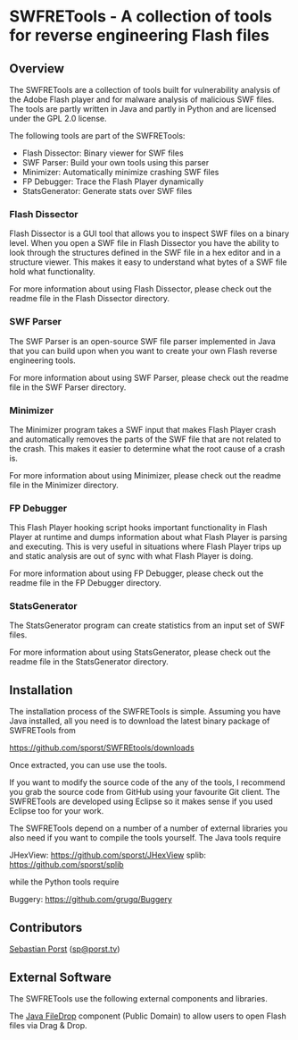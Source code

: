 SWFRETools - A collection of tools for reverse engineering Flash files
======================================================================

Overview
--------

The SWFRETools are a collection of tools built for vulnerability analysis
of the Adobe Flash player and for malware analysis of malicious SWF files.
The tools are partly written in Java and partly in Python and are licensed
under the GPL 2.0 license.

The following tools are part of the SWFRETools:

* Flash Dissector: Binary viewer for SWF files
* SWF Parser: Build your own tools using this parser
* Minimizer: Automatically minimize crashing SWF files
* FP Debugger: Trace the Flash Player dynamically
* StatsGenerator: Generate stats over SWF files

### Flash Dissector

Flash Dissector is a GUI tool that allows you to inspect SWF files on a binary
level. When you open a SWF file in Flash Dissector you have the ability to
look through the structures defined in the SWF file in a hex editor and in a 
structure viewer. This makes it easy to understand what bytes of a SWF file
hold what functionality.

For more information about using Flash Dissector, please check out the readme
file in the Flash Dissector directory.

### SWF Parser

The SWF Parser is an open-source SWF file parser implemented in Java that you
can build upon when you want to create your own Flash reverse engineering
tools.

For more information about using SWF Parser, please check out the readme
file in the SWF Parser directory.

### Minimizer

The Minimizer program takes a SWF input that makes Flash Player crash and
automatically removes the parts of the SWF file that are not related to the
crash. This makes it easier to determine what the root cause of a crash is.

For more information about using Minimizer, please check out the readme
file in the Minimizer directory.

### FP Debugger

This Flash Player hooking script hooks important functionality in Flash Player
at runtime and dumps information about what Flash Player is parsing and
executing. This is very useful in situations where Flash Player trips up and
static analysis are out of sync with what Flash Player is doing.

For more information about using FP Debugger, please check out the readme
file in the FP Debugger directory.

### StatsGenerator

The StatsGenerator program can create statistics from an input set of SWF
files.

For more information about using StatsGenerator, please check out the readme
file in the StatsGenerator directory.

Installation
------------

The installation process of the SWFRETools is simple. Assuming you have Java
installed, all you need is to download the latest binary package of SWFRETools
from

https://github.com/sporst/SWFREtools/downloads

Once extracted, you can use use the tools.

If you want to modify the source code of the any of the tools, I recommend you
grab the source code from GitHub using your favourite Git client. The
SWFRETools are developed using Eclipse so it makes sense if you used Eclipse
too for your work.

The SWFRETools depend on a number of a number of external libraries you also
need if you want to compile the tools yourself. The Java tools require

JHexView: https://github.com/sporst/JHexView
splib: https://github.com/sporst/splib

while the Python tools require

Buggery: https://github.com/grugq/Buggery

Contributors
------------

[Sebastian Porst](http://github.com/sporst) (sp@porst.tv)

External Software
-----------------

The SWFRETools use the following external components and libraries.

The [Java FileDrop](http://www.iharder.net/current/java/filedrop/) component (Public Domain) to allow users to open Flash
files via Drag & Drop.